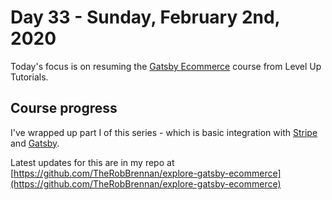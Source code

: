 # Day 33 - Sunday, February 2nd, 2020

Today's focus is on resuming the [Gatsby Ecommerce](https://www.leveluptutorials.com/tutorials/gatsby-ecommerce) course from Level Up Tutorials.

## Course progress

I've wrapped up part I of this series - which is basic integration with [Stripe](https://stripe.com) and [Gatsby](https://www.gatsbyjs.org).

Latest updates for this are in my repo at [https://github.com/TheRobBrennan/explore-gatsby-ecommerce](https://github.com/TheRobBrennan/explore-gatsby-ecommerce)
